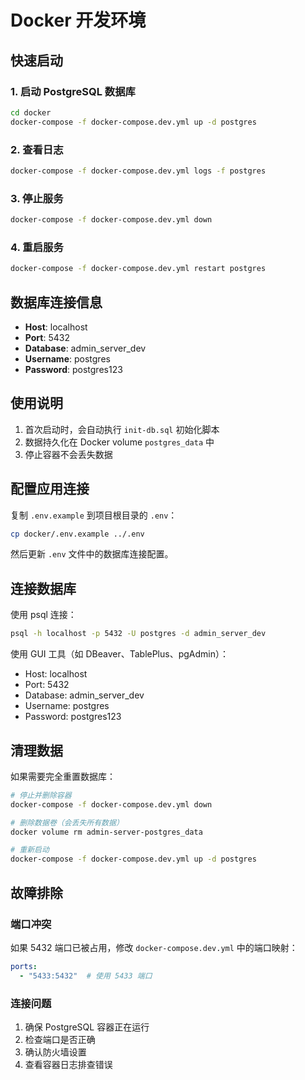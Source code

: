 # Docker 开发环境

## 快速启动

### 1. 启动 PostgreSQL 数据库
```bash
cd docker
docker-compose -f docker-compose.dev.yml up -d postgres
```

### 2. 查看日志
```bash
docker-compose -f docker-compose.dev.yml logs -f postgres
```

### 3. 停止服务
```bash
docker-compose -f docker-compose.dev.yml down
```

### 4. 重启服务
```bash
docker-compose -f docker-compose.dev.yml restart postgres
```

## 数据库连接信息

- **Host**: localhost
- **Port**: 5432
- **Database**: admin_server_dev
- **Username**: postgres
- **Password**: postgres123

## 使用说明

1. 首次启动时，会自动执行 `init-db.sql` 初始化脚本
2. 数据持久化在 Docker volume `postgres_data` 中
3. 停止容器不会丢失数据

## 配置应用连接

复制 `.env.example` 到项目根目录的 `.env`：

```bash
cp docker/.env.example ../.env
```

然后更新 `.env` 文件中的数据库连接配置。

## 连接数据库

使用 psql 连接：
```bash
psql -h localhost -p 5432 -U postgres -d admin_server_dev
```

使用 GUI 工具（如 DBeaver、TablePlus、pgAdmin）：
- Host: localhost
- Port: 5432
- Database: admin_server_dev
- Username: postgres
- Password: postgres123

## 清理数据

如果需要完全重置数据库：
```bash
# 停止并删除容器
docker-compose -f docker-compose.dev.yml down

# 删除数据卷（会丢失所有数据）
docker volume rm admin-server-postgres_data

# 重新启动
docker-compose -f docker-compose.dev.yml up -d postgres
```

## 故障排除

### 端口冲突
如果 5432 端口已被占用，修改 `docker-compose.dev.yml` 中的端口映射：
```yaml
ports:
  - "5433:5432"  # 使用 5433 端口
```

### 连接问题
1. 确保 PostgreSQL 容器正在运行
2. 检查端口是否正确
3. 确认防火墙设置
4. 查看容器日志排查错误
